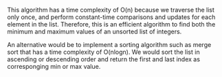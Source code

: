 This algorithm has a time complexity of O(n) because we traverse the list only once, and perform constant-time comparisons and updates for each element in the list. Therefore, this is an efficient algorithm to find both the minimum and maximum values of an unsorted list of integers.

An alternative would be to implement a sorting algorithm such as merge sort that has a time complexity of O(nlogn). We would sort the list in ascending or descending order and return the first and last index as corresponging min or max value.